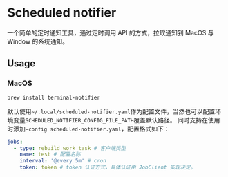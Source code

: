 # Scheduled notifier

一个简单的定时通知工具，通过定时调用 API 的方式，拉取通知到 MacOS 与 Window 的系统通知。

## Usage

### MacOS 

```shell
brew install terminal-notifier
```

默认使用`~/.local/scheduled-notifier.yaml`作为配置文件，当然也可以配置环境变量`SCHEDULED_NOTIFIER_CONFIG_FILE_PATH`覆盖默认路径。
同时支持在使用时添加`-config scheduled-notifier.yaml`，配置格式如下：

```yaml
jobs:
  - type: rebuild_work_task # 客户端类型
    name: test # 配置名称
    interval: '@every 5m' # cron
    token: token # token 认证方式，具体认证由 JobClient 实现决定。
```